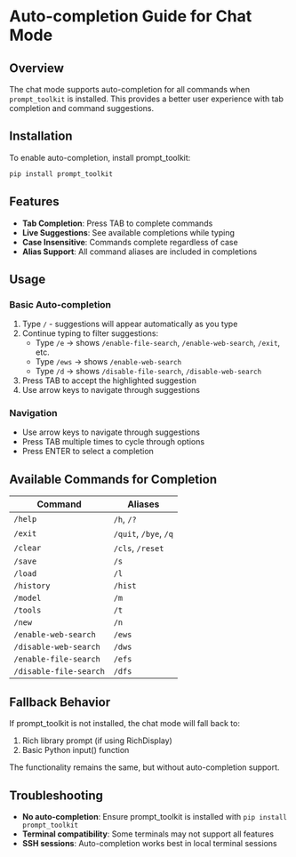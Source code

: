 # Auto-completion Guide for Chat Mode

## Overview

The chat mode supports auto-completion for all commands when `prompt_toolkit` is installed. This provides a better user experience with tab completion and command suggestions.

## Installation

To enable auto-completion, install prompt_toolkit:

```bash
pip install prompt_toolkit
```

## Features

- **Tab Completion**: Press TAB to complete commands
- **Live Suggestions**: See available completions while typing
- **Case Insensitive**: Commands complete regardless of case
- **Alias Support**: All command aliases are included in completions

## Usage

### Basic Auto-completion

1. Type `/` - suggestions will appear automatically as you type
2. Continue typing to filter suggestions:
   - Type `/e` → shows `/enable-file-search`, `/enable-web-search`, `/exit`, etc.
   - Type `/ews` → shows `/enable-web-search`
   - Type `/d` → shows `/disable-file-search`, `/disable-web-search`
3. Press TAB to accept the highlighted suggestion
4. Use arrow keys to navigate through suggestions

### Navigation

- Use arrow keys to navigate through suggestions
- Press TAB multiple times to cycle through options
- Press ENTER to select a completion

## Available Commands for Completion

| Command | Aliases |
|---------|---------|
| `/help` | `/h`, `/?` |
| `/exit` | `/quit`, `/bye`, `/q` |
| `/clear` | `/cls`, `/reset` |
| `/save` | `/s` |
| `/load` | `/l` |
| `/history` | `/hist` |
| `/model` | `/m` |
| `/tools` | `/t` |
| `/new` | `/n` |
| `/enable-web-search` | `/ews` |
| `/disable-web-search` | `/dws` |
| `/enable-file-search` | `/efs` |
| `/disable-file-search` | `/dfs` |

## Fallback Behavior

If prompt_toolkit is not installed, the chat mode will fall back to:
1. Rich library prompt (if using RichDisplay)
2. Basic Python input() function

The functionality remains the same, but without auto-completion support.

## Troubleshooting

- **No auto-completion**: Ensure prompt_toolkit is installed with `pip install prompt_toolkit`
- **Terminal compatibility**: Some terminals may not support all features
- **SSH sessions**: Auto-completion works best in local terminal sessions